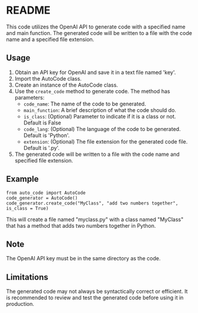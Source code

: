 README
======

This code utilizes the OpenAI API to generate code with a specified name and main function. The generated code will be written to a file with the code name and a specified file extension.

Usage
-----

1.  Obtain an API key for OpenAI and save it in a text file named 'key'.
2.  Import the AutoCode class.
3.  Create an instance of the AutoCode class.
4.  Use the `create_code` method to generate code. The method has parameters:
    *   `code_name`: The name of the code to be generated.
    *   `main_function`: A brief description of what the code should do.
    *   `is_class`: (Optional) Parameter to indicate if it is a class or not. Default is False
    *   `code_lang`: (Optional) The language of the code to be generated. Default is 'Python'.
    *   `extension`: (Optional) The file extension for the generated code file. Default is '.py'.
5.  The generated code will be written to a file with the code name and specified file extension.

Example
-------

```
from auto_code import AutoCode
code_generator = AutoCode()
code_generator.create_code("MyClass", "add two numbers together", is_class = True)
```

This will create a file named "myclass.py" with a class named "MyClass" that has a method that adds two numbers together in Python.

Note
----

The OpenAI API key must be in the same directory as the code.

Limitations
-----------

The generated code may not always be syntactically correct or efficient. It is recommended to review and test the generated code before using it in production.